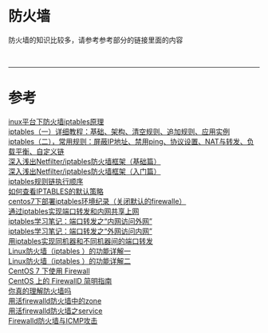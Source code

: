 # 防火墙
防火墙的知识比较多，请参考参考部分的链接里面的内容


<br/>

---

# 参考

[inux平台下防火墙iptables原理][1]  
[iptables（一）详细教程：基础、架构、清空规则、追加规则、应用实例][2]  
[iptables（二），常用规则：屏蔽IP地址、禁用ping、协议设置、NAT与转发、负载平衡、自定义链][3]  
[深入浅出Netfilter/iptables防火墙框架（基础篇）][4]  
[深入浅出Netfilter/iptables防火墙框架（入门篇）][5]  
[iptables规则链执行顺序][6]  
[如何查看IPTABLES的默认策略][7]  
[centos7下部署iptables环境纪录（关闭默认的firewalle）][8]  
[通过iptables实现端口转发和内网共享上网][9]  
[iptables学习笔记：端口转发之“内网访问外网”][10]  
[iptables学习笔记：端口转发之“外网访问内网”][11]  
[用iptables实现同机器和不同机器间的端口转发][12]  
[Linux防火墙（iptables ）的功能详解一][13]  
[Linux防火墙（iptables ）的功能详解二][14]  
[CentOS 7 下使用 Firewall][15]  
[CentOS 上的 FirewallD 简明指南][16]  
[你真的理解防火墙吗][17]  
[用活firewalld防火墙中的zone][18]  
[用活firewalld防火墙之service][19]  
[Firewalld防火墙与ICMP攻击][20]

[1]: http://www.cnblogs.com/ggjucheng/archive/2012/08/19/2646466.html
[2]: http://blog.csdn.net/cindy_cheng/article/details/51527425
[3]: http://blog.csdn.net/cindy_cheng/article/details/51527433
[4]: http://blog.csdn.net/cindy_cheng/article/details/51525184
[5]: http://blog.csdn.net/cindy_cheng/article/details/51527213
[6]: http://blog.csdn.net/houlc/article/details/7089436
[7]: http://bbs.chinaunix.net/forum-viewthread-tid-1990026.html
[8]: http://www.cnblogs.com/kevingrace/p/5799210.html
[9]: http://wwdhks.blog.51cto.com/839773/1154032/
[10]: http://blog.csdn.net/subfate/article/details/52659765
[11]: http://blog.csdn.net/subfate/article/details/52659446
[12]: http://holiday98.blog.51cto.com/2088075/1585817
[13]: http://51eat.blog.51cto.com/11892702/1894231
[14]: http://51eat.blog.51cto.com/11892702/1896545
[15]: http://havee.me/linux/2015-01/using-firewalls-on-centos-7.html
[16]: https://linux.cn/article-8098-1.html
[17]: http://www.excelib.com/article/286/show/
[18]: http://www.excelib.com/article/290/show/
[19]: http://www.excelib.com/article/291/show/
[20]: http://www.excelib.com/article/293/show/